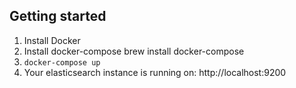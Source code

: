 ## Getting started

1. Install Docker
2. Install docker-compose
    brew install docker-compose
3. `docker-compose up`
4. Your elasticsearch instance is running on:
    http://localhost:9200

